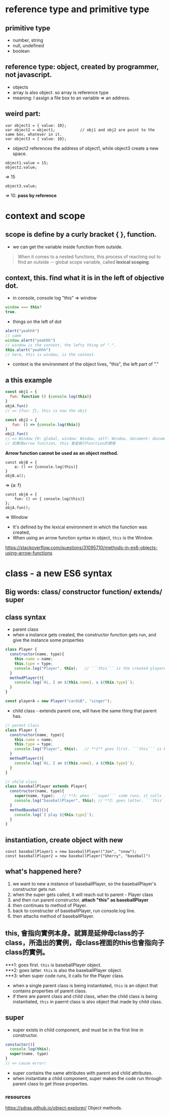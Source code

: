 # reference type and primitive type 
## primitive type
- number, string
- null, undefined
- boolean

## reference type: object, created by programmer, not javascript. 
- objects
- array is also object. so array is reference type
- meaning: I assign a file box to an variable => an address.

## weird part:
```
var object1 = { value: 10};
var object2 = object1;           // obj1 and obj2 are point to the same box, whatever in it.
var object3 = { value: 10};
```
- object2 references the address of object1, while object3 create a new space.
```
object1.value = 15;
object2.value;
```
=> 15
```
object3.value;
```
=> 10.
**pass by reference**


# context and scope
## scope is define by a curly bracket { }, function.
- we can get the variable inside function from outside. 
> When it comes to a nested functions, 
> this process of reaching out to find an outside -- global scope variable, called **lexical scoping**.

## context, **this**. find what it is in the left of objective dot.
- in console, console log "this" => window
```js
window === this?
true.
```
- things on the left of dot 
```js
alert("yeahhh")
// same 
window.alert("yeahhh")
// window is the context, the lefty thing of ".".
this.alert("yeahhh")
// here, this is window, is the context.
```
- context is the environment of the object lives, "this", the left part of "."

## a **this** example
```js
const obj1 = {
  fun: function () {console.log(this)}
} 
objA.fun()
// => {fun: ƒ}, this is now the obj1

const obj2 = {
   fun: () => {console.log(this)}
}
obj2.fun()
// => Window {0: global, window: Window, self: Window, document: document, name: "", location: Location, …}
// 如果用arrow function, this 會是執行function的環境
```

**Arrow function cannot be used as an object method.**
```
const objB = {
	a: () => {console.log(this)}
}
objB.a();
```
=> {a: f}
```
const objA = {
	fun: () => { console.log(this)}
};
objA.fun();
```
=>  Window
- It's defined by the lexical environment in which the function was created,
- When using an arrow function syntax in object, ```this``` is the Window.

https://stackoverflow.com/questions/31095710/methods-in-es6-objects-using-arrow-functions

# class - a new ES6 syntax

## Big words: class/ constructor function/ extends/ super

## class syntax
- parent class
- when a instance gets created, the constructor function gets run, and give the instance some properties
```js
class Player {
  constructor(name, type){
    this.name = name;
    this.type = type;
    console.log("Player", this);   // ```this``` is the created playerA
  }
  methodPlayer(){
    console.log(`Hi, I am ${this.name}, a ${this.type}`);
  }
}

const playerA = new Player("cardiB", "singer");
```

- child class - extends parent one, will have the same thing that parent has.
```js
// parent class
class Player {
  constructor(name, type){
    this.name = name;
    this.type = type;
    console.log("Player", this);   // **1** goes first. ```this``` is baseballPlayer object.
  }
  methodPlayer(){
    console.log(`Hi, I am ${this.name}, a ${this.type}`);
  }
}

// child class
class baseballPlayer extends Player{
  constructor(name, type){
    super(name, type);   // **3: when ```super``` code runs, it calls for the Player class. 
    console.log("baseballPlayer", this); // **2: goes latter. ```this``` is also the baseballPlayer object.    
  }
  methodBaseball(){
    console.log(`I play ${this.type}`);
  }
}
```
## instantiation, create object with new
```
const baseballPlayer1 = new baseballPlayer("Jon", "snow");
const baseballPlayer2 = new baseballPlayer("Sherry", "baseball")
```
## what's happened here?
1. we want to new a instance of baseballPlayer, so the baseballPlayer's constructor gets run
2. when the super gets called, it will reach out to parent - Player class
3. and then run parent constructor, **attach "this" as baseballPlayer**
4. then continues to method of Player.
5. back to constructer of baseballPlayer, run console.log line.
6. then attachs method of baseballPlayer.

## this, 會指向實例本身。就算是延伸母class的子class，所造出的實例，母class裡面的this也會指向子class的實例。
***1: goes first. ```this``` is baseballPlayer object.    
***2: goes latter. ```this``` is also the baseballPlayer object.     
***3: when super code runs, it calls for the Player class.

- when a single parent class is being instantiated, ```this``` is an object that contains properties of parent class.
- if there are parent class and child class, when the child class is being instantiated, ```this``` in paernt class is also object that made by child class.

## super
- super exists in child component, and must be in the first line in constructor.
```js
constuctor(){
  console.log(this);
  super(name, type)
}
// => cause error!
```
- super contains the same attributes with parent and child attributes.
- when instantiate a child component, super makes the code run through parent class to get those properties.


### resources

https://sdras.github.io/object-explorer/
Object methods.


